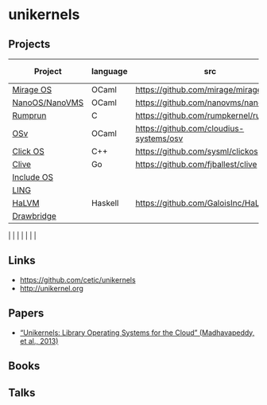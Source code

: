 # unikernels


## Projects


| Project | language | src | started | last commit | status |
|---------|----------|-----|---------|-------------|--------|
| [Mirage OS](https://mirage.io/) | OCaml | https://github.com/mirage/mirage | 2014 | recent | active |
| [NanoOS/NanoVMS](https://www.nanovms.com/) | OCaml | https://github.com/nanovms/nanos | 2014 | recent | active |
| [Rumprun](https://github.com/rumpkernel/rumprun) | C | https://github.com/rumpkernel/rumprun | 2014 | 2020 | active? |
| [OSv](http://osv.io/) | OCaml | https://github.com/cloudius-systems/osv | 2012 | recent | active |
| [Click OS](http://cnp.neclab.eu/projects/clickos/) | C++ | https://github.com/sysml/clickos | 2007 | 2014 | inactive |
| [Clive](https://lsub.org/clive/) | Go | https://github.com/fjballest/clive | 2015 | 2016 | dead |
| [Include OS](http://www.includeos.org/) |  |  |   |   | dead |
| [LING](http://erlangonxen.org/) |  |  |   |   | dead |
| [HaLVM](https://galois.com/project/halvm/) | Haskell | https://github.com/GaloisInc/HaLVM | 2010 | 2018 | dead |
| [Drawbridge](https://www.microsoft.com/en-us/research/project/drawbridge/) |  |  |  |  | ??? |




|  |  |  |  |  |  |



## Links

- https://github.com/cetic/unikernels
- http://unikernel.org


## Papers

- [“Unikernels: Library Operating Systems for the Cloud” (Madhavapeddy, et al., 2013)](https://anil.recoil.org/papers/2013-asplos-mirage.pdf)



## Books



## Talks



